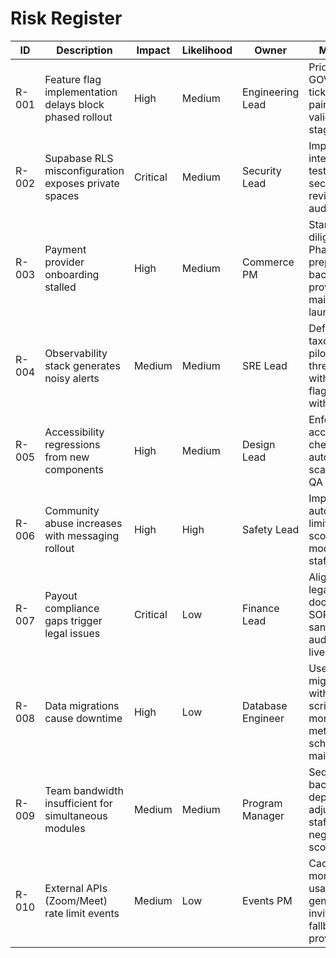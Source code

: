 # Risk Register

| ID | Description | Impact | Likelihood | Owner | Mitigation | Status |
| --- | --- | --- | --- | --- | --- | --- |
| R-001 | Feature flag implementation delays block phased rollout | High | Medium | Engineering Lead | Prioritize GOV-000 ticket, allocate pairing time, validate in staging early | Open |
| R-002 | Supabase RLS misconfiguration exposes private spaces | Critical | Medium | Security Lead | Implement integration tests, conduct security review, enable audit logging | Open |
| R-003 | Payment provider onboarding stalled | High | Medium | Commerce PM | Start vendor diligence in Phase 1, prepare backup provider, maintain dark launch | Open |
| R-004 | Observability stack generates noisy alerts | Medium | Medium | SRE Lead | Define metric taxonomy, pilot thresholds with feature flags, iterate with runbooks | Open |
| R-005 | Accessibility regressions from new components | High | Medium | Design Lead | Enforce accessibility checklist, automated axe scans, manual QA before GA | Open |
| R-006 | Community abuse increases with messaging rollout | High | High | Safety Lead | Implement automod, rate limits, trust scores, moderation staffing | Open |
| R-007 | Payout compliance gaps trigger legal issues | Critical | Low | Finance Lead | Align with legal counsel, document SOPs, run sandbox audits before live | Open |
| R-008 | Data migrations cause downtime | High | Low | Database Engineer | Use phased migrations with reversible scripts, monitor metrics, schedule maintenance | Open |
| R-009 | Team bandwidth insufficient for simultaneous modules | Medium | Medium | Program Manager | Sequence backlog with dependencies, adjust staffing, negotiate scope | Open |
| R-010 | External APIs (Zoom/Meet) rate limit events | Medium | Low | Events PM | Cache links, monitor API usage, pre-generate invites, have fallback provider | Open |
